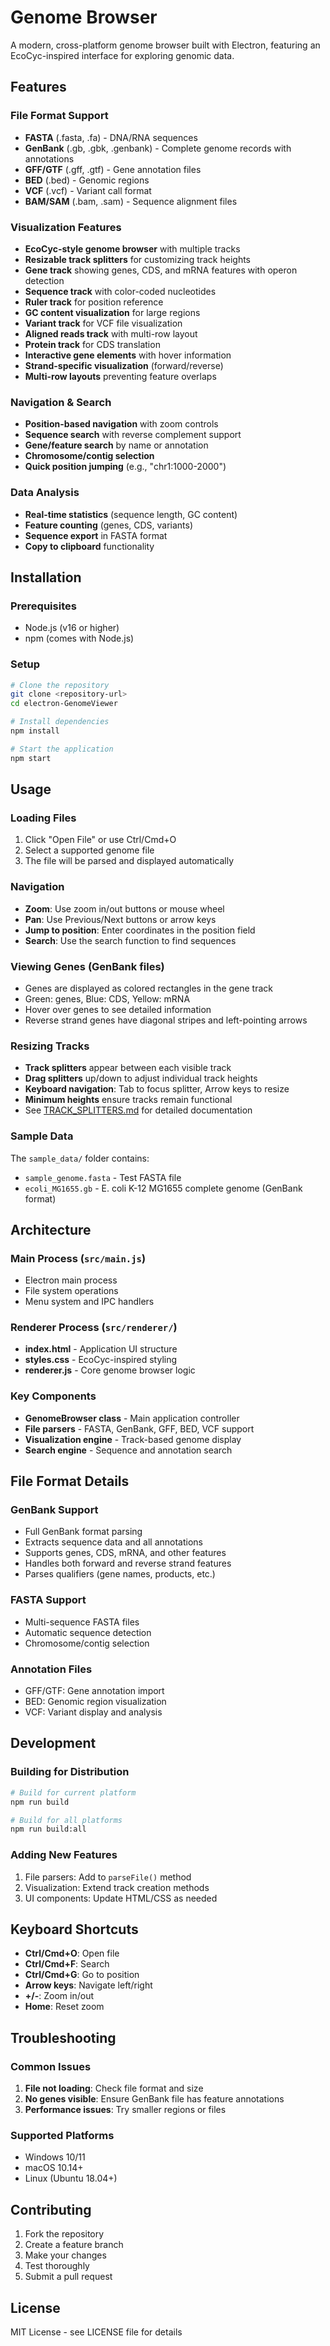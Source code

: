 # Genome Browser

A modern, cross-platform genome browser built with Electron, featuring an EcoCyc-inspired interface for exploring genomic data.

## Features

### File Format Support
- **FASTA** (.fasta, .fa) - DNA/RNA sequences
- **GenBank** (.gb, .gbk, .genbank) - Complete genome records with annotations
- **GFF/GTF** (.gff, .gtf) - Gene annotation files
- **BED** (.bed) - Genomic regions
- **VCF** (.vcf) - Variant call format
- **BAM/SAM** (.bam, .sam) - Sequence alignment files

### Visualization Features
- **EcoCyc-style genome browser** with multiple tracks
- **Resizable track splitters** for customizing track heights
- **Gene track** showing genes, CDS, and mRNA features with operon detection
- **Sequence track** with color-coded nucleotides
- **Ruler track** for position reference
- **GC content visualization** for large regions
- **Variant track** for VCF file visualization
- **Aligned reads track** with multi-row layout
- **Protein track** for CDS translation
- **Interactive gene elements** with hover information
- **Strand-specific visualization** (forward/reverse)
- **Multi-row layouts** preventing feature overlaps

### Navigation & Search
- **Position-based navigation** with zoom controls
- **Sequence search** with reverse complement support
- **Gene/feature search** by name or annotation
- **Chromosome/contig selection**
- **Quick position jumping** (e.g., "chr1:1000-2000")

### Data Analysis
- **Real-time statistics** (sequence length, GC content)
- **Feature counting** (genes, CDS, variants)
- **Sequence export** in FASTA format
- **Copy to clipboard** functionality

## Installation

### Prerequisites
- Node.js (v16 or higher)
- npm (comes with Node.js)

### Setup
```bash
# Clone the repository
git clone <repository-url>
cd electron-GenomeViewer

# Install dependencies
npm install

# Start the application
npm start
```

## Usage

### Loading Files
1. Click "Open File" or use Ctrl/Cmd+O
2. Select a supported genome file
3. The file will be parsed and displayed automatically

### Navigation
- **Zoom**: Use zoom in/out buttons or mouse wheel
- **Pan**: Use Previous/Next buttons or arrow keys
- **Jump to position**: Enter coordinates in the position field
- **Search**: Use the search function to find sequences

### Viewing Genes (GenBank files)
- Genes are displayed as colored rectangles in the gene track
- Green: genes, Blue: CDS, Yellow: mRNA
- Hover over genes to see detailed information
- Reverse strand genes have diagonal stripes and left-pointing arrows

### Resizing Tracks
- **Track splitters** appear between each visible track
- **Drag splitters** up/down to adjust individual track heights
- **Keyboard navigation**: Tab to focus splitter, Arrow keys to resize
- **Minimum heights** ensure tracks remain functional
- See [TRACK_SPLITTERS.md](TRACK_SPLITTERS.md) for detailed documentation

### Sample Data
The `sample_data/` folder contains:
- `sample_genome.fasta` - Test FASTA file
- `ecoli_MG1655.gb` - E. coli K-12 MG1655 complete genome (GenBank format)

## Architecture

### Main Process (`src/main.js`)
- Electron main process
- File system operations
- Menu system and IPC handlers

### Renderer Process (`src/renderer/`)
- **index.html** - Application UI structure
- **styles.css** - EcoCyc-inspired styling
- **renderer.js** - Core genome browser logic

### Key Components
- **GenomeBrowser class** - Main application controller
- **File parsers** - FASTA, GenBank, GFF, BED, VCF support
- **Visualization engine** - Track-based genome display
- **Search engine** - Sequence and annotation search

## File Format Details

### GenBank Support
- Full GenBank format parsing
- Extracts sequence data and all annotations
- Supports genes, CDS, mRNA, and other features
- Handles both forward and reverse strand features
- Parses qualifiers (gene names, products, etc.)

### FASTA Support
- Multi-sequence FASTA files
- Automatic sequence detection
- Chromosome/contig selection

### Annotation Files
- GFF/GTF: Gene annotation import
- BED: Genomic region visualization
- VCF: Variant display and analysis

## Development

### Building for Distribution
```bash
# Build for current platform
npm run build

# Build for all platforms
npm run build:all
```

### Adding New Features
1. File parsers: Add to `parseFile()` method
2. Visualization: Extend track creation methods
3. UI components: Update HTML/CSS as needed

## Keyboard Shortcuts
- **Ctrl/Cmd+O**: Open file
- **Ctrl/Cmd+F**: Search
- **Ctrl/Cmd+G**: Go to position
- **Arrow keys**: Navigate left/right
- **+/-**: Zoom in/out
- **Home**: Reset zoom

## Troubleshooting

### Common Issues
1. **File not loading**: Check file format and size
2. **No genes visible**: Ensure GenBank file has feature annotations
3. **Performance issues**: Try smaller regions or files

### Supported Platforms
- Windows 10/11
- macOS 10.14+
- Linux (Ubuntu 18.04+)

## Contributing
1. Fork the repository
2. Create a feature branch
3. Make your changes
4. Test thoroughly
5. Submit a pull request

## License
MIT License - see LICENSE file for details 